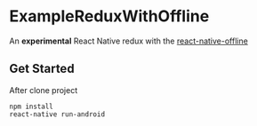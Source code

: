 # ExampleReduxWithOffline

An **experimental** React Native redux with the [react-native-offline](https://github.com/rauliyohmc/react-native-offline)

## Get Started
After clone project
```
npm install
react-native run-android
```